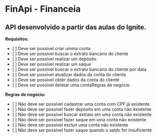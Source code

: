 <h1>FinApi - Financeia</h1>
<h2>API desenvolvido a partir das aulas do Ignite.</h2>

<strong>Requisitos:</strong>
<ul>
  <li>[ ] Deve ser possível criar umma conta</li>
  <li>[ ] Deve ser possível buscar o extrato bancário do cliente</li>
  <li>[ ] Deve ser possível realizar um depósito</li>
  <li>[ ] Deve ser possível realizar um saque</li>
  <li>[ ] Deve ser possível buscar o extrato bancário do cliente por data</li>
  <li>[ ] Deve ser possível atualizar dados da conta do cliente</li>
  <li>[ ] Deve ser possível obter dados da conta do cliente</li>
  <li>[ ] Deve ser possível deletar uma contaRegras de negócio</li>
</ul>

<strong>Regras de negócio:</strong>
<ul>
  <li>[ ] Não deve ser possível cadastrar uma conta com CPF já existente</li>
  <li>[ ] Não deve ser possível fazer depósito em uma conta não existente</li>
  <li>[ ] Não deve ser possível buscar extrato em uma conta não existente</li>
  <li>[ ] Não deve ser possível fazer saque em uma conta não existente</li>
  <li>[ ] Não deve ser possível excluir uma conta não existente</li>
  <li>[ ] Não deve ser possível fazer saque quando o saldo for insuficiente</li>
</ul>